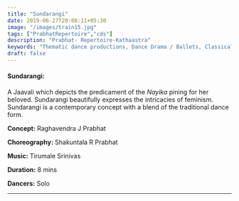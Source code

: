 ```yaml
---
title: "Sundarangi"
date: 2019-06-27T20:08:11+05:30
image: "/images/train15.jpg"
tags: ["PrabhatRepertoire","cds"]
description: "Prabhat- Repertoire-Kathaastra"
keywords: "Thematic dance productions, Dance Drama / Ballets, Classical dance sequences."
draft: false
---
```


#### **Sundarangi:**
A Jaavali which depicts the predicament of the _Nayika_ pining for her beloved. Sundarangi beautifully expresses the intricacies of feminism. Sundarangi is a contemporary concept with a blend of the traditional dance form.

**Concept:** Raghavendra J Prabhat

**Choreography:** Shakuntala R Prabhat

**Music:** Tirumale Srinivas

**Duration:** 8 mins

**Dancers:** Solo

---